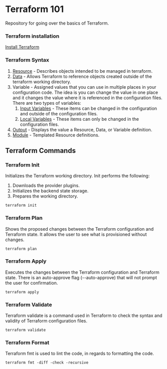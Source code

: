 # Terraform 101
Repository for going over the basics of Terraform. 
### Terraform installation
[Install Terraform](https://developer.hashicorp.com/terraform/tutorials/aws-get-started/install-cli)

### Terraform Syntax
1. [Resource](https://github.com/doverto1/terraform-101/blob/44cfb53160dcf9074720f55dbb751084bf2edfec/s3.tf) - Describes objects intended to be managed in terraform.
2. [Data](https://github.com/doverto1/terraform-101/blob/44cfb53160dcf9074720f55dbb751084bf2edfec/data.tf) - Allows Terraform to reference objects created outside of the terraform working directory.
3. Variable - Assigned values that you can use in multiple places in your configuration code. The idea is you can change the value in one place and it changes the value where it is referenced in the configuration files. There are two types of variables:
    1. [Input Variables](https://github.com/doverto1/terraform-101/blob/44cfb53160dcf9074720f55dbb751084bf2edfec/variables.tf) - These items can be changed in the configuration and outside of the configuration files.
    2. [Local Variables](https://github.com/doverto1/terraform-101/blob/51b533794516a8f81c84e13dc6f65ef4fdebc4d5/locals.tf) - These items can only be changed in the configuration files.
4. [Output](https://github.com/doverto1/terraform-101/blob/44cfb53160dcf9074720f55dbb751084bf2edfec/output.tf) - Displays the value a Resource, Data, or Variable definition.
5. [Module](https://github.com/doverto1/terraform-101/blob/51b533794516a8f81c84e13dc6f65ef4fdebc4d5/module.tf) - Templated Resource definitions.

## Terraform Commands
### Terraform Init
Initializes the Terraform working directory. Init performs the following:
1. Downloads the provider plugins.
2. Initializes the backend state storage.
3. Prepares the working directory.
```
terraform init
```
### Terraform Plan
Shows the proposed changes between the Terraform configuration and Terraform state. It allows the user to see what is provisioned without changes.
```
terraform plan
```
### Terraform Apply
Executes the changes between the Terraform configuration and Terraform state. There is an auto-approve flag (--auto-approve) that will not prompt the user for confirmation.
```
terraform apply
```
### Terraform Validate
Terraform validate is a command used in Terraform to check the syntax and validity of Terraform configuration files.
```
terraform validate
```

### Terraform Format
Terraform fmt is used to lint the code, in regards to formatting the code.
```
terraform fmt -diff -check -recursive
```